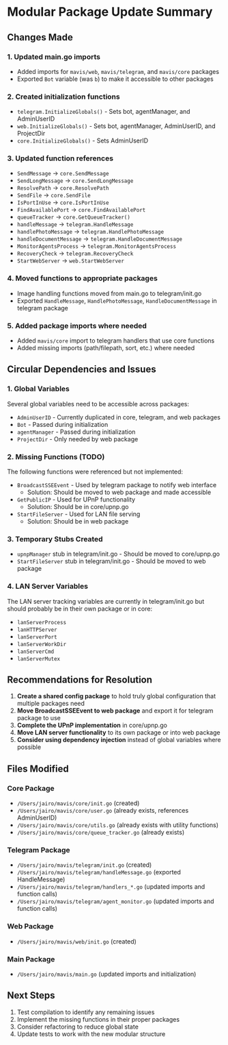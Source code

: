 # Modular Package Update Summary

## Changes Made

### 1. Updated main.go imports
- Added imports for `mavis/web`, `mavis/telegram`, and `mavis/core` packages
- Exported `Bot` variable (was `b`) to make it accessible to other packages

### 2. Created initialization functions
- `telegram.InitializeGlobals()` - Sets bot, agentManager, and AdminUserID
- `web.InitializeGlobals()` - Sets bot, agentManager, AdminUserID, and ProjectDir  
- `core.InitializeGlobals()` - Sets AdminUserID

### 3. Updated function references
- `SendMessage` → `core.SendMessage`
- `SendLongMessage` → `core.SendLongMessage`
- `ResolvePath` → `core.ResolvePath`
- `SendFile` → `core.SendFile`
- `IsPortInUse` → `core.IsPortInUse`
- `FindAvailablePort` → `core.FindAvailablePort`
- `queueTracker` → `core.GetQueueTracker()`
- `handleMessage` → `telegram.HandleMessage`
- `handlePhotoMessage` → `telegram.HandlePhotoMessage`
- `handleDocumentMessage` → `telegram.HandleDocumentMessage`
- `MonitorAgentsProcess` → `telegram.MonitorAgentsProcess`
- `RecoveryCheck` → `telegram.RecoveryCheck`
- `StartWebServer` → `web.StartWebServer`

### 4. Moved functions to appropriate packages
- Image handling functions moved from main.go to telegram/init.go
- Exported `HandleMessage`, `HandlePhotoMessage`, `HandleDocumentMessage` in telegram package

### 5. Added package imports where needed
- Added `mavis/core` import to telegram handlers that use core functions
- Added missing imports (path/filepath, sort, etc.) where needed

## Circular Dependencies and Issues

### 1. Global Variables
Several global variables need to be accessible across packages:
- `AdminUserID` - Currently duplicated in core, telegram, and web packages
- `Bot` - Passed during initialization
- `agentManager` - Passed during initialization
- `ProjectDir` - Only needed by web package

### 2. Missing Functions (TODO)
The following functions were referenced but not implemented:
- `BroadcastSSEEvent` - Used by telegram package to notify web interface
  - Solution: Should be moved to web package and made accessible
- `GetPublicIP` - Used for UPnP functionality
  - Solution: Should be in core/upnp.go
- `StartFileServer` - Used for LAN file serving
  - Solution: Should be in web package

### 3. Temporary Stubs Created
- `upnpManager` stub in telegram/init.go - Should be moved to core/upnp.go
- `StartFileServer` stub in telegram/init.go - Should be moved to web package

### 4. LAN Server Variables
The LAN server tracking variables are currently in telegram/init.go but should probably be in their own package or in core:
- `lanServerProcess`
- `lanHTTPServer`
- `lanServerPort`
- `lanServerWorkDir`
- `lanServerCmd`
- `lanServerMutex`

## Recommendations for Resolution

1. **Create a shared config package** to hold truly global configuration that multiple packages need
2. **Move BroadcastSSEEvent to web package** and export it for telegram package to use
3. **Complete the UPnP implementation** in core/upnp.go
4. **Move LAN server functionality** to its own package or into web package
5. **Consider using dependency injection** instead of global variables where possible

## Files Modified

### Core Package
- `/Users/jairo/mavis/core/init.go` (created)
- `/Users/jairo/mavis/core/user.go` (already exists, references AdminUserID)
- `/Users/jairo/mavis/core/utils.go` (already exists with utility functions)
- `/Users/jairo/mavis/core/queue_tracker.go` (already exists)

### Telegram Package  
- `/Users/jairo/mavis/telegram/init.go` (created)
- `/Users/jairo/mavis/telegram/handleMessage.go` (exported HandleMessage)
- `/Users/jairo/mavis/telegram/handlers_*.go` (updated imports and function calls)
- `/Users/jairo/mavis/telegram/agent_monitor.go` (updated imports and function calls)

### Web Package
- `/Users/jairo/mavis/web/init.go` (created)

### Main Package
- `/Users/jairo/mavis/main.go` (updated imports and initialization)

## Next Steps

1. Test compilation to identify any remaining issues
2. Implement the missing functions in their proper packages
3. Consider refactoring to reduce global state
4. Update tests to work with the new modular structure